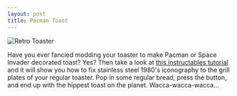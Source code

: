 ```yaml
--- 
layout: post
title: Pacman Toast
---
```


![Retro Toaster](http://static.instructables.com/deriv/FQ8/GH0A/F18DW909/FQ8GH0AF18DW909.MEDIUM.jpg)

Have you ever fancied modding your toaster to make Pacman or Space Invader decorated toast? Yes? Then take a look at [this instructables tutorial](http://www.instructables.com/id/EW87GETF176TTFT) and it will show you how to fix stainless steel 1980's iconography to the grill plates of your regular toaster. Pop in some regular bread, press the button, and end up with the hippest toast on the planet. Wacca-wacca-wacca...
